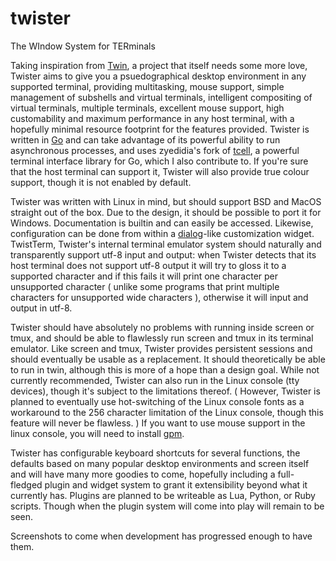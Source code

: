 # twister
The WIndow System for TERminals

Taking inspiration from [Twin](https://github.com/cosmos72/twin), a project that itself needs some more love, Twister aims to give you a psuedographical desktop environment in any supported terminal, providing multitasking, mouse support, simple management of subshells and virtual terminals, intelligent compositing of virtual terminals, multiple terminals, excellent mouse support, high customability and maximum performance in any host terminal, with a hopefully minimal resource footprint for the features provided. Twister is written in [Go](https://golang.org) and can take advantage of its powerful ability to run asynchronous processes, and uses zyedidia's fork of [tcell](https://github.com/zyedidia/tcell), a powerful terminal interface library for Go, which I also contribute to. If you're sure that the host terminal can support it, Twister will also provide true colour support, though it is not enabled by default.

Twister was written with Linux in mind, but should support BSD and MacOS straight out of the box. Due to the design, it should be possible to port it for Windows. Documentation is builtin and can easily be accessed. Likewise, configuration can be done from within a [dialog](https://linux.die.net/man/1/dialog)-like customization widget. TwistTerm, Twister's internal terminal emulator system should naturally and transparently support utf-8 input and output: when Twister detects that its host terminal does not support utf-8 output it will try to gloss it to a supported character and if this fails it will print one character per unsupported character ( unlike some programs that print multiple characters for unsupported wide characters ), otherwise it will input and output in utf-8.

Twister should have absolutely no problems with running inside screen or tmux, and should be able to flawlessly run screen and tmux in its terminal emulator. Like screen and tmux, Twister provides persistent sessions and should eventually be usable as a replacement. It should theoretically be able to run in twin, although this is more of a hope than a design goal. While not currently recommended, Twister can also run in the Linux console (tty devices), though it's subject to the limitations thereof. ( However, Twister is planned to eventually use hot-switching of the Linux console fonts as a workaround to the 256 character limitation of the Linux console, though this feature will never be flawless. ) If you want to use mouse support in the linux console, you will need to install [gpm](http://www.nico.schottelius.org/software/gpm/).

Twister has configurable keyboard shortcuts for several functions, the defaults based on many popular desktop environments and screen itself and will have many more goodies to come, hopefully including a full-fledged plugin and widget system to grant it extensibility beyond what it currently has. Plugins are planned to be writeable as Lua, Python, or Ruby scripts. Though when the plugin system will come into play will remain to be seen.

Screenshots to come when development has progressed enough to have them.
